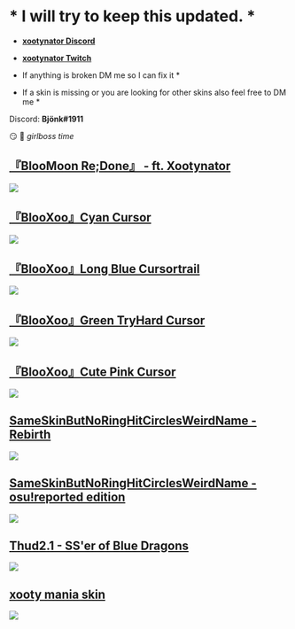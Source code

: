 # * I will try to keep this updated. *

* [**xootynator Discord**](https://discord.gg/CardboardBox)
* [**xootynator Twitch**](https://www.twitch.tv/xootynator)

* If anything is broken DM me so I can fix it *
* If a skin is missing or you are looking for other skins also feel free to DM me *

Discord: **Bjönk#1911**

:smirk: :nail_care: *girlboss time*

## [『BlooMoon Re;Done』 - ft. Xootynator ](https://bit.ly/3sw7qzW)
![](https://i.imgur.com/BU931jS.png)

## [『BlooXoo』Cyan Cursor](https://dain.cafe/xoo/-_BlooXoo_-.osk)
![](https://i.imgur.com/kxzPWYx.png)

## [『BlooXoo』Long Blue Cursortrail](https://drive.google.com/file/d/1NyeyrayKGCWsvR08XpUgUddpSMFHBjsv/view?usp=sharing)
![](https://i.imgur.com/ktaEFla.png)

## [『BlooXoo』Green TryHard Cursor](https://drive.google.com/file/d/198VmN125CrVYB2khedz29yv-cK2HTOXz/view?usp=sharing)
![](https://i.imgur.com/BKo0PZu.png)

## [『BlooXoo』Cute Pink Cursor](https://drive.google.com/file/d/1vHD8zTAuY5PnPyhjqlGEInKUKLhyb8Te/view?usp=sharing)
![](https://i.imgur.com/2UD1Ctm.png)

## [SameSkinButNoRingHitCirclesWeirdName - Rebirth](https://drive.google.com/file/d/1PzgE4WmxVcXOv7hQPrQzfzGmkWkAft3v/view?usp=sharing)
![](https://i.imgur.com/2fUiMGC.jpg)

## [SameSkinButNoRingHitCirclesWeirdName - osu!reported edition](https://drive.google.com/file/d/1ukkyvufm0jZ2btDXA_6xqNxnSav_grbP/view?usp=sharing)
![](https://i.imgur.com/FfCU44B.jpg)

## [Thud2.1 - SS'er of Blue Dragons](https://drive.google.com/file/d/19oyDex0XSOfvBk7_tX7HdEXjtE4ZWlam/view?usp=sharing)
![](https://i.imgur.com/Olk0VBd.jpg)
 
## [xooty mania skin](https://mega.nz/file/dOZxlQgA#9hU7wLeu_UMKgQXUF9wMXXTaJmznYPk25lGta-7061U)
![](https://i.imgur.com/02Kkbzg.png)

